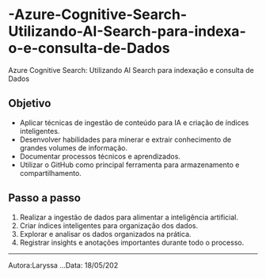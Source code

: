 # -Azure-Cognitive-Search-Utilizando-AI-Search-para-indexa-o-e-consulta-de-Dados
 Azure Cognitive Search: Utilizando AI Search para indexação e consulta de Dados


## Objetivo
- Aplicar técnicas de ingestão de conteúdo para IA e criação de índices inteligentes.
- Desenvolver habilidades para minerar e extrair conhecimento de grandes volumes de informação.
- Documentar processos técnicos e aprendizados.
- Utilizar o GitHub como principal ferramenta para armazenamento e compartilhamento.

## Passo a passo 
1. Realizar a ingestão de dados para alimentar a inteligência artificial.
3. Criar índices inteligentes para organização dos dados.
4. Explorar e analisar os dados organizados na prática.
5. Registrar insights e anotações importantes durante todo o processo.
---

Autora:Laryssa ...Data: 18/05/202
